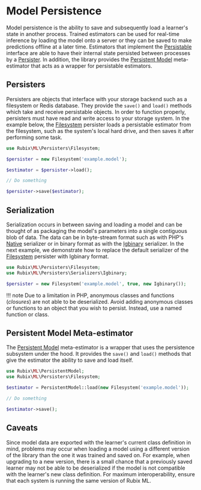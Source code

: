 # Model Persistence
Model persistence is the ability to save and subsequently load a learner's state in another process. Trained estimators can be used for real-time inference by loading the model onto a server or they can be saved to make predictions offline at a later time. Estimators that implement the [Persistable](persistable.md) interface are able to have their internal state persisted between processes by a [Persister](persisters/api.md). In addition, the library provides the [Persistent Model](persistent-model.md) meta-estimator that acts as a wrapper for persistable estimators.

## Persisters
Persisters are objects that interface with your storage backend such as a filesystem or Redis database. They provide the `save()` and `load()` methods which take and receive persistable objects. In order to function properly, persisters must have read and write access to your storage system. In the example below, the [Filesystem](persisters/filesystem.md) persister loads a persistable estimator from the filesystem, such as the system's local hard drive, and then saves it after performing some task.

```php
use Rubix\ML\Persisters\Filesystem;

$persister = new Filesystem('example.model');

$estimator = $persister->load();

// Do something

$persister->save($estimator);
```

## Serialization
Serialization occurs in between saving and loading a model and can be thought of as packaging the model's parameters into a single contiguous blob of data. The data can be in byte-stream format such as with PHP's [Native](persisters/serializers/native.md) serializer or in binary format as with the [Igbinary](persisters/serializers/igbinary.md) serializer. In the next example, we demonstrate how to replace the default serializer of the [Filesystem](persisters/filesystem.md) persister with Igbinary format.

```php
use Rubix\ML\Persisters\Filesystem;
use Rubix\ML\Persisters\Serializers\Igbinary;

$persister = new Filesystem('example.model', true, new Igbinary());
```

!!! note
    Due to a limitation in PHP, anonymous classes and functions (*closures*) are not able to be deserialized. Avoid adding anonymous classes or functions to an object that you wish to persist. Instead, use a named function or class.

## Persistent Model Meta-estimator
The [Persistent Model](persistent-model.md) meta-estimator is a wrapper that uses the persistence subsystem under the hood. It provides the `save()` and `load()` methods that give the estimator the ability to save and load itself.

```php
use Rubix\ML\PersistentModel;
use Rubix\ML\Persisters\Filesystem;

$estimator = PersistentModel::load(new Filesystem('example.model'));

// Do something

$estimator->save();
```

## Caveats
Since model data are exported with the learner's current class definition in mind, problems may occur when loading a model using a different version of the library than the one it was trained and saved on. For example, when upgrading to a new version, there is a small chance that a previously saved learner may not be able to be deserialized if the model is not compatible with the learner's new class definition. For maximum interoperability, ensure that each system is running the same version of Rubix ML.